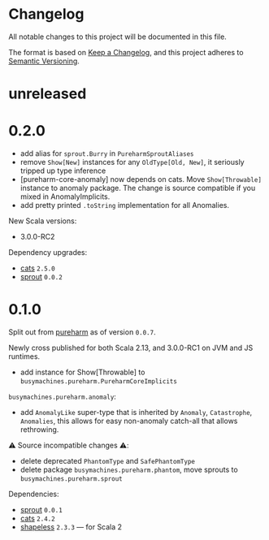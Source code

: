 # Changelog

All notable changes to this project will be documented in this file.

The format is based on [Keep a Changelog](https://keepachangelog.com/en/1.0.0/),
and this project adheres to [Semantic Versioning](https://semver.org/spec/v2.0.0.html).

# unreleased

# 0.2.0
- add alias for `sprout.Burry` in `PureharmSproutAliases`
- remove `Show[New]` instances for any `OldType[Old, New]`, it seriously tripped up type inference
- [pureharm-core-anomaly] now depends on cats. Move `Show[Throwable]` instance to anomaly package. The change is source compatible if you mixed in AnomalyImplicits.
- add pretty printed `.toString` implementation for all Anomalies.

New Scala versions:
- 3.0.0-RC2

Dependency upgrades:
- [cats](https://github.com/typelevel/cats) `2.5.0`
- [sprout](https://github.com/lorandszakacs/sprout) `0.0.2`

# 0.1.0

Split out from [pureharm](https://github.com/busymachines/pureharm) as of version `0.0.7`.

Newly cross published for both Scala 2.13, and 3.0.0-RC1 on JVM and JS runtimes.

- add instance for Show[Throwable] to `busymachines.pureharm.PureharmCoreImplicits`

`busymachines.pureharm.anomaly`:
- add `AnomalyLike` super-type that is inherited by `Anomaly`, `Catastrophe`, `Anomalies`, this allows
  for easy non-anomaly catch-all that allows rethrowing.

:warning: Source incompatible changes :warning::
- delete deprecated `PhantomType` and `SafePhantomType`
- delete package `busymachines.pureharm.phantom`, move sprouts to `busymachines.pureharm.sprout`

Dependencies:
- [sprout](https://github.com/lorandszakacs/sprout) `0.0.1`
- [cats](https://github.com/typelevel/cats) `2.4.2`
- [shapeless](https://github.com/milessabin/shapeless) `2.3.3` — for Scala 2
